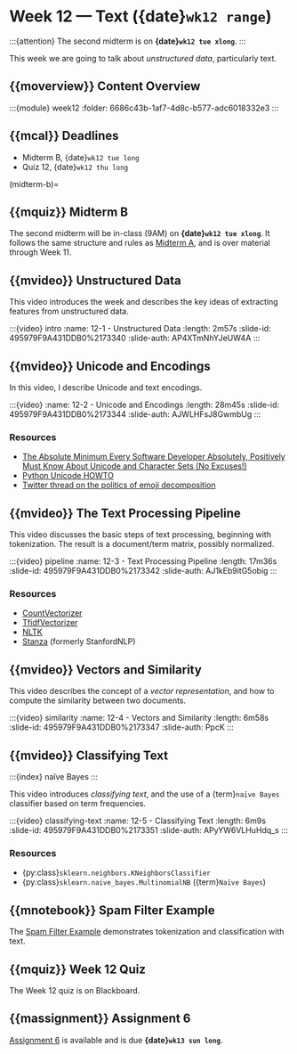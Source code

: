 # Week 12 — Text ({date}`wk12 range`)

:::{attention}
The second midterm is on **{date}`wk12 tue xlong`**.
:::

This week we are going to talk about *unstructured data*, particularly text.

## {{moverview}} Content Overview

:::{module} week12
:folder: 6686c43b-1af7-4d8c-b577-adc6018332e3
:::

## {{mcal}} Deadlines

- Midterm B, {date}`wk12 tue long`
- Quiz 12, {date}`wk12 thu long`

(midterm-b)=
## {{mquiz}} Midterm B

The second midterm will be in-class (9AM) on **{date}`wk12 tue xlong`**.
It follows the same structure and rules as [Midterm A](midterm-a), and is over
material through Week 11.

## {{mvideo}} Unstructured Data

This video introduces the week and describes the key ideas of extracting features from unstructured data.

:::{video} intro
:name: 12-1 - Unstructured Data
:length: 2m57s
:slide-id: 495979F9A431DDB0%2173340
:slide-auth: AP4XTmNhYJeUW4A
:::

## {{mvideo}} Unicode and Encodings

In this video, I describe Unicode and text encodings.

:::{video}
:name: 12-2 - Unicode and Encodings
:length: 28m45s
:slide-id: 495979F9A431DDB0%2173344
:slide-auth: AJWLHFsJ8GwmbUg
:::

### Resources

- [The Absolute Minimum Every Software Developer Absolutely, Positively Must Know About Unicode and Character Sets (No Excuses!)](https://www.joelonsoftware.com/2003/10/08/the-absolute-minimum-every-software-developer-absolutely-positively-must-know-about-unicode-and-character-sets-no-excuses/)
- [Python Unicode HOWTO](https://docs.python.org/3/howto/unicode.html)
- [Twitter thread on the politics of emoji decomposition](https://twitter.com/brookLYNevery1/status/1167409916899934209)

## {{mvideo}} The Text Processing Pipeline

This video discusses the basic steps of text processing, beginning with tokenization.
The result is a document/term matrix, possibly normalized.

:::{video} pipeline
:name: 12-3 - Text Processing Pipeline
:length: 17m36s
:slide-id: 495979F9A431DDB0%2173342
:slide-auth: AJ1kEb9itG5obig
:::

### Resources

- [CountVectorizer](https://scikit-learn.org/stable/modules/generated/sklearn.feature_extraction.text.CountVectorizer.html#sklearn.feature_extraction.text.CountVectorizer)
- [TfidfVectorizer](https://scikit-learn.org/stable/modules/generated/sklearn.feature_extraction.text.TfidfVectorizer.html#sklearn.feature_extraction.text.TfidfVectorizer)
- [NLTK](https://www.nltk.org/)
- [Stanza](https://stanfordnlp.github.io/stanza/) (formerly StanfordNLP)

## {{mvideo}} Vectors and Similarity

This video describes the concept of a *vector representation*, and how to compute the similarity between two documents.

:::{video} similarity
:name: 12-4 - Vectors and Similarity
:length: 6m58s
:slide-id: 495979F9A431DDB0%2173347
:slide-auth: PpcK
:::

## {{mvideo}} Classifying Text

:::{index} naïve Bayes
:::

This video introduces *classifying text*, and the use of a {term}`naïve Bayes` classifier based on term frequencies.

:::{video} classifying-text
:name: 12-5 - Classifying Text
:length: 6m9s
:slide-id: 495979F9A431DDB0%2173351
:slide-auth: APyYW6VLHuHdq_s
:::

### Resources

- {py:class}`sklearn.neighbors.KNeighborsClassifier`
- {py:class}`sklearn.naive_bayes.MultinomialNB` ({term}`Naïve Bayes`)

## {{mnotebook}} Spam Filter Example

The [Spam Filter Example](../../resources/tutorials/SpamFilter.ipynb) demonstrates tokenization and classification with text.

## {{mquiz}} Week 12 Quiz

The Week 12 quiz is on Blackboard.

## {{massignment}} Assignment 6

[Assignment 6](../assignments/A6/index.md) is available and is due **{date}`wk13 sun long`**.
